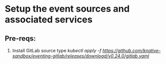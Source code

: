 # Setup the event sources and associated services

## Pre-reqs:
1) Install GitLab source type
    *kubectl apply -f https://github.com/knative-sandbox/eventing-gitlab/releases/download/v0.24.0/gitlab.yaml*

